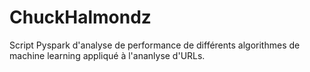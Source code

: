 # ChuckHalmondz
Script Pyspark d'analyse de performance de différents algorithmes de machine learning appliqué à l'ananlyse d'URLs.
